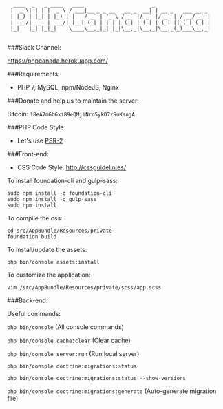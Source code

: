 ```
  ____  _   _ ____   ____                      _        
 |  _ \| | | |  _ \ / ___|__ _ _ __   __ _  __| | __ _   ___ __ _ 
 | |_) | |_| | |_) | |   / _` | '_ \ / _` |/ _` |/ _` | / __/ _` |
 |  __/|  _  |  __/| |__| (_| | | | | (_| | (_| | (_| || (_| (_| |
 |_|   |_| |_|_|    \____\__,_|_| |_|\__,_|\__,_|\__,_(_)___\__,_|
                                                                  
```

###Slack Channel:

https://phpcanada.herokuapp.com/

###Requirements:

- PHP 7, MySQL, npm/NodeJS, Nginx


###Donate and help us to maintain the server:

Bitcoin: `18eA7mGb6xi89eQMjiNro5ykD7zSuKsngA`


###PHP Code Style:

- Let's use [PSR-2](https://github.com/php-fig/fig-standards/blob/master/accepted/PSR-2-coding-style-guide.md)

###Front-end:

- CSS Code Style: http://cssguidelin.es/

To install foundation-cli and gulp-sass:

    sudo npm install -g foundation-cli
    sudo npm install -g gulp-sass
    sudo npm install

To compile the css:

    cd src/AppBundle/Resources/private
    foundation build

To install/update the assets:

    php bin/console assets:install

To customize the application:

    vim /src/AppBundle/Resources/private/scss/app.scss


###Back-end:

Useful commands:

`php bin/console` (All console commands)

`php bin/console cache:clear` (Clear cache)

`php bin/console server:run` (Run local server)

`php bin/console doctrine:migrations:status`

`php bin/console doctrine:migrations:status --show-versions`

`php bin/console doctrine:migrations:generate` (Auto-generate migration file)
